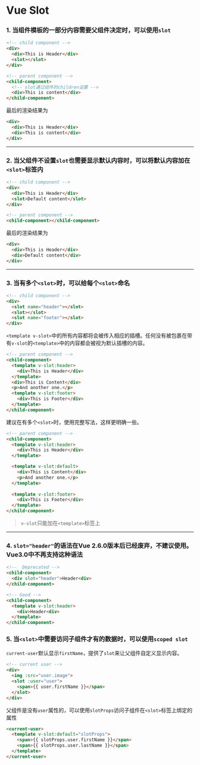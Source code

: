 # Vue Slot

### 1. 当组件模板的一部分内容需要父组件决定时，可以使用`slot`

```html
<!-- child component -->
<div>
  <div>This is Header</div>
  <slot></slot>
</div>
```

```html
<!-- parent component -->
<child-component>
  <!-- slot通过组件的children设置 -->
  <div>This is content</div>
</child-component>
```

最后的渲染结果为
```html
<div>
  <div>This is Header</div>
  <div>This is content</div>
</div>
```

***


### 2. 当父组件不设置`slot`也需要显示默认内容时，可以将默认内容加在`<slot>`标签内
```html
<!-- child component -->
<div>
  <div>This is Header</div>
  <slot>Default content</slot>
</div>
```

```html
<!-- parent component -->
<child-component></child-component>
```

最后的渲染结果为
```html
<div>
  <div>This is Header</div>
  <div>Default content</div>
</div>
```

***


### 3. 当有多个`<slot>`时，可以给每个`<slot>`命名
```html
<!-- child component -->
<div>
  <slot name="header"></slot>
  <slot></slot>
  <slot name="footer"></slot>
</div>
```

`<template v-slot>`中的所有内容都将会被传入相应的插槽。任何没有被包裹在带有`v-slot`的`<template>`中的内容都会被视为默认插槽的内容。
```html
<!-- parent component -->
<child-component>
  <template v-slot:header>
    <div>This is Header</div>
  </template>
  <div>This is Content</div>
  <p>And another one.</p>
  <template v-slot:footer>
    <div>This is Footer</div>
  </template>
</child-component>
```

建议在有多个`<slot>`时，使用完整写法，这样更明确一些。
```html
<!-- parent component -->
<child-component>
  <template v-slot:header>
    <div>This is Header</div>
  </template>

  <template v-slot:default>
    <div>This is Content</div>
    <p>And another one.</p>
  </template>
  
  <template v-slot:footer>
    <div>This is Footer</div>
  </template>
</child-component>
```
> `v-slot`只能加在`<template>`标签上

***

### 4. `slot="header"`的语法在Vue 2.6.0版本后已经废弃，不建议使用。Vue3.0中不再支持这种语法

```html
<!--  Deprecated -->
<child-component>
  <div slot="header">Header<div>
</child-component>
```

```html
<!-- Good -->
<child-component>
  <template v-slot:header>
    <div>Header<div>
  </template>
</child-component>
```

### 5. 当`<slot>`中需要访问子组件才有的数据时，可以使用`scoped slot`

`current-user`默认显示`firstName`，提供了`slot`来让父组件自定义显示内容。
```html
<!-- current user -->
<div>
  <img :src="user.image">
  <slot :user="user">
    <span>{{ user.firstName }}</span>
  </slot>
</div>
```

父组件是没有`user`属性的，可以使用`slotProps`访问子组件在`<slot>`标签上绑定的属性
```html
<current-user>
  <template v-slot:default="slotProps">
    <span>{{ slotProps.user.firstName }}</span>
    <span>{{ slotProps.user.lastName }}</span>
  </template>
</current-user>
```
